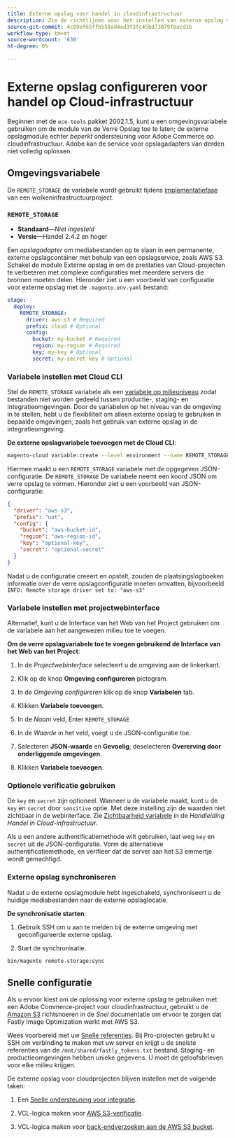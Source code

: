 ```yaml
---
title: Externe opslag voor handel in cloudinfrastructuur
description: Zie de richtlijnen voor het instellen van externe opslag voor Adobe Commerce op cloudinfrastructuur.
source-git-commit: 4c89ef65ffb559ad4ad3f3fc45bd73079fbacd1b
workflow-type: tm+mt
source-wordcount: '630'
ht-degree: 0%

---
```



# Externe opslag configureren voor handel op Cloud-infrastructuur

Beginnen met de `ece-tools` pakket 2002.1.5, kunt u een omgevingsvariabele gebruiken om de module van de Verre Opslag toe te laten; de externe opslagmodule echter _beperkt_ ondersteuning voor Adobe Commerce op cloudinfrastructuur. Adobe kan de service voor opslagadapters van derden niet volledig oplossen.

## Omgevingsvariabele

De `REMOTE_STORAGE` de variabele wordt gebruikt tijdens [implementatiefase](https://experienceleague.adobe.com/docs/commerce-cloud-service/user-guide/develop/deploy/process.html) van een wolkeninfrastructuurproject.

### `REMOTE_STORAGE`

- **Standaard**—_Niet ingesteld_
- **Versie**—Handel 2.4.2 en hoger

Een _opslagadapter_ om mediabestanden op te slaan in een permanente, externe opslagcontainer met behulp van een opslagservice, zoals AWS S3. Schakel de module Externe opslag in om de prestaties van Cloud-projecten te verbeteren met complexe configuraties met meerdere servers die bronnen moeten delen. Hieronder ziet u een voorbeeld van configuratie voor externe opslag met de `.magento.env.yaml` bestand:

```yaml
stage:
  deploy:
    REMOTE_STORAGE:
      driver: aws-s3 # Required
      prefix: cloud # Optional
      config:
        bucket: my-bucket # Required
        region: my-region # Required
        key: my-key # Optional
        secret: my-secret-key # Optional
```

### Variabele instellen met Cloud CLI

Stel de `REMOTE_STORAGE` variabele als een [variabele op milieuniveau](https://experienceleague.adobe.com/docs/commerce-cloud-service/user-guide/configure/env/variable-levels.html) zodat bestanden niet worden gedeeld tussen productie-, staging- en integratieomgevingen. Door de variabelen op het niveau van de omgeving in te stellen, hebt u de flexibiliteit om alleen externe opslag te gebruiken in bepaalde omgevingen, zoals het gebruik van externe opslag in de integratieomgeving.

**De externe opslagvariabele toevoegen met de Cloud CLI**:

```bash
magento-cloud variable:create --level environment --name REMOTE_STORAGE --json true --inheritable false --value '{"driver":"aws-s3","prefix":"uat","config":{"bucket":"aws-bucket-id","region":"eu-west-1","key":"optional-key","secret":"optional-secret"}}'
```

Hiermee maakt u een `REMOTE_STORAGE` variabele met de opgegeven JSON-configuratie. De `REMOTE_STORAGE` De variabele neemt een koord JSON om verre opslag te vormen. Hieronder ziet u een voorbeeld van JSON-configuratie:

```json
{
  "driver": "aws-s3",
  "prefix": "uat",
  "config": {
    "bucket": "aws-bucket-id",
    "region": "aws-region-id",
    "key": "optional-key",
    "secret": "optional-secret"
  }
}
```

Nadat u de configuratie creeert en opstelt, zouden de plaatsingslogboeken informatie over de verre opslagconfiguratie moeten omvatten, bijvoorbeeld `INFO: Remote storage driver set to: "aws-s3"`

### Variabele instellen met projectwebinterface

Alternatief, kunt u de Interface van het Web van het Project gebruiken om de variabele aan het aangewezen milieu toe te voegen.

**Om de verre opslagvariabele toe te voegen gebruikend de Interface van het Web van het Project**:

1. In de _Projectwebinterface_ selecteert u de omgeving aan de linkerkant.

1. Klik op de knop **Omgeving configureren** pictogram.

1. In de _Omgeving configureren_ klik op de knop **Variabelen** tab.

1. Klikken **Variabele toevoegen**.

1. In de _Naam_ veld, Enter `REMOTE_STORAGE`

1. In de _Waarde_ in het veld, voegt u de JSON-configuratie toe.

1. Selecteren **JSON-waarde** en **Gevoelig**; deselecteren **Overerving door onderliggende omgevingen**.

1. Klikken **Variabele toevoegen**.

### Optionele verificatie gebruiken

De `key` en `secret` zijn optioneel. Wanneer u de variabele maakt, kunt u de `key` en `secret` door `sensitive` optie. Met deze instelling zijn de waarden niet zichtbaar in de webinterface. Zie [Zichtbaarheid variabele](https://experienceleague.adobe.com/docs/commerce-cloud-service/user-guide/configure/env/variable-levels.html#visibility) in de _Handleiding Handel in Cloud-infrastructuur_.

Als u een andere authentificatiemethode wilt gebruiken, laat weg `key` en `secret` uit de JSON-configuratie. Vorm de alternatieve authentificatiemethode, en verifieer dat de server aan het S3 emmertje wordt gemachtigd.

### Externe opslag synchroniseren

Nadat u de externe opslagmodule hebt ingeschakeld, synchroniseert u de huidige mediabestanden naar de externe opslaglocatie.

**De synchronisatie starten**:

1. Gebruik SSH om u aan te melden bij de externe omgeving met geconfigureerde externe opslag.

1. Start de synchronisatie.

```bash
bin/magento remote-storage:sync 
```

## Snelle configuratie

Als u ervoor kiest om de oplossing voor externe opslag te gebruiken met een Adobe Commerce-project voor cloudinfrastructuur, gebruikt u de [Amazon S3](https://docs.fastly.com/en/guides/amazon-s3) richtsnoeren in de _Snel_ documentatie om ervoor te zorgen dat Fastly Image Optimization werkt met AWS S3.

Wees voorbereid met uw [Snelle referenties](https://experienceleague.adobe.com/docs/commerce-cloud-service/user-guide/cdn/setup-fastly/fastly-configuration.html#get-fastly-credentials). Bij Pro-projecten gebruikt u SSH om verbinding te maken met uw server en krijgt u de snelste referenties van de `/mnt/shared/fastly_tokens.txt` bestand. Staging- en productieomgevingen hebben unieke gegevens. U moet de geloofsbrieven voor elke milieu krijgen.

De externe opslag voor cloudprojecten blijven instellen met de volgende taken:

1. Een [Snelle ondersteuning voor integratie](https://github.com/fastly/fastly-magento2/blob/master/Documentation/Guides/Edge-Modules/EDGE-MODULE-OTHER-CMS-INTEGRATION.md).

1. VCL-logica maken voor [AWS S3-verificatie](https://docs.fastly.com/en/guides/amazon-s3#using-an-amazon-s3-private-bucket).

1. VCL-logica maken voor [back-endverzoeken aan de AWS S3 bucket](https://developer.fastly.com/reference/vcl/variables/backend-connection/req-backend/).
